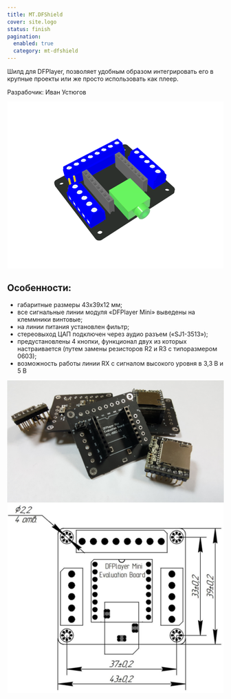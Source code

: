 ```yaml
---
title: MT.DFShield
cover: site.logo
status: finish
pagination:
  enabled: true
  category: mt-dfshield
---
```


Шилд для DFPlayer, позволяет удобным образом интегрировать его в крупные проекты или же просто использовать как плеер.

Разрабочик: Иван Устюгов

![Общий вид на рендере](dfshield.png)

## Особенности:
- габаритные размеры 43x39x12 мм;
- все сигнальные линии модуля «DFPlayer Mini» выведены на клеммники винтовые;
- на линии питания установлен фильтр;
- стереовыход ЦАП подключен через аудио разъем («SJ1-3513»);
- предустановлены 4 кнопки, функционал двух из которых настраивается (путем замены резисторов R2 и R3 с типоразмером 0603);
- возможность работы линии RX с сигналом высокого уровня в 3,3 В и 5 В

![Горочка MT.DFShield](dfshields.jpg)
![Габаритные и установочные размеры](dfdimensions.png)
